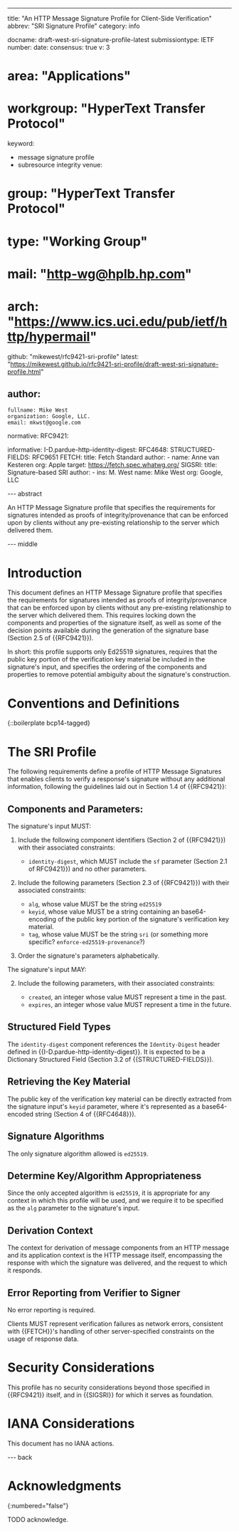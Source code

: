 ---
title: "An HTTP Message Signature Profile for Client-Side Verification"
abbrev: "SRI Signature Profile"
category: info

docname: draft-west-sri-signature-profile-latest
submissiontype: IETF
number:
date:
consensus: true
v: 3
# area: "Applications"
# workgroup: "HyperText Transfer Protocol"
keyword:
 - message signature profile
 - subresource integrity
venue:
#  group: "HyperText Transfer Protocol"
#  type: "Working Group"
#  mail: "http-wg@hplb.hp.com"
#  arch: "https://www.ics.uci.edu/pub/ietf/http/hypermail"
  github: "mikewest/rfc9421-sri-profile"
  latest: "https://mikewest.github.io/rfc9421-sri-profile/draft-west-sri-signature-profile.html"

author:
 -
    fullname: Mike West
    organization: Google, LLC.
    email: mkwst@google.com

normative:
  RFC9421:

informative:
  I-D.pardue-http-identity-digest:
  RFC4648:
  STRUCTURED-FIELDS: RFC9651
  FETCH:
    title: Fetch Standard
    author:
      -
        name: Anne van Kesteren
        org: Apple
    target: https://fetch.spec.whatwg.org/
  SIGSRI:
    title: Signature-based SRI
    author:
      -
        ins: M. West
        name: Mike West
        org: Google, LLC

--- abstract

An HTTP Message Signature profile that specifies the requirements for signatures
intended as proofs of integrity/provenance that can be enforced upon by clients
without any pre-existing relationship to the server which delivered them.


--- middle

# Introduction

This document defines an HTTP Message Signature profile that specifies the
requirements for signatures intended as proofs of integrity/provenance that can
be enforced upon by clients without any pre-existing relationship to the server
which delivered them. This requires locking down the components and properties
of the signature itself, as well as some of the decision points
available during the generation of the signature base (Section 2.5 of
{{RFC9421}}).

In short: this profile supports only Ed25519 signatures, requires that the
public key portion of the verification key material be included in the
signature's input, and specifies the ordering of the components and properties
to remove potential ambiguity about the signature's construction.


# Conventions and Definitions

{::boilerplate bcp14-tagged}

# The SRI Profile

The following requirements define a profile of HTTP Message Signatures that
enables clients to verify a response's signature without any additional
information, following the guidelines laid out in Section 1.4 of {{RFC9421}}:

## Components and Parameters:

The signature's input MUST:

1.  Include the following component identifiers (Section 2 of {{RFC9421}}) with
    their associated constraints:

    *   `identity-digest`, which MUST include the `sf` parameter (Section 2.1
         of RFC9421}}) and no other parameters.

2.  Include the following parameters (Section 2.3 of {{RFC9421}}) with their
    associated constraints:

    *   `alg`, whose value MUST be the string `ed25519`
    *   `keyid`, whose value MUST be a string containing an base64-encoding of
        the public key portion of the signature's verification key material.
    *   `tag`, whose value MUST be the string `sri` (or something more specific? `enforce-ed25519-provenance`?)

3.  Order the signature's parameters alphabetically.

The signature's input MAY:

2.  Include the following parameters, with their associated constraints:

    *   `created`, an integer whose value MUST represent a time in the past.
    *   `expires`, an integer whose value MUST represent a time in the future.


## Structured Field Types

The `identity-digest` component references the `Identity-Digest` header defined in
{{I-D.pardue-http-identity-digest}}. It is expected to be a Dictionary Structured
Field (Section 3.2 of {{STRUCTURED-FIELDS}}).


## Retrieving the Key Material

The public key of the verification key material can be directly extracted from
the signature input's `keyid` parameter, where it's represented as a
base64-encoded string (Section 4 of {{RFC4648}}).


## Signature Algorithms

The only signature algorithm allowed is `ed25519`.


## Determine Key/Algorithm Appropriateness

Since the only accepted algorithm is `ed25519`, it is appropriate for any
context in which this profile will be used, and we require it to be specified
as the `alg` parameter to the signature's input.


## Derivation Context

The context for derivation of message components from an HTTP message and its
application context is the HTTP message itself, encompassing the response with
which the signature was delivered, and the request to which it responds.


## Error Reporting from Verifier to Signer

No error reporting is required.

Clients MUST represent verification failures as network errors, consistent with
{{FETCH}}'s handling of other server-specified constraints on the usage of
response data.


# Security Considerations

This profile has no security considerations beyond those specified in
{{RFC9421}} itself, and in {{SIGSRI}} for which it serves as foundation.


# IANA Considerations

This document has no IANA actions.


--- back

# Acknowledgments
{:numbered="false"}

TODO acknowledge.
